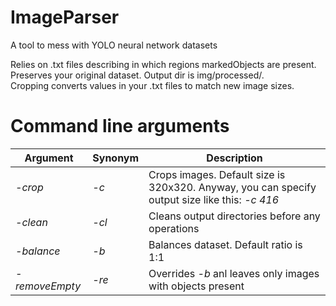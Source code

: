 # ImageParser
A tool to mess with YOLO neural network datasets

Relies on .txt files describing in which regions markedObjects are present.
Preserves your original dataset. Output dir is img/processed/.  
Cropping converts values in your .txt files to match new image sizes.  

# Command line arguments
|Argument|Synonym|Description|
|--------|-------|-----------|
|*-crop*|*-c*|Crops images. Default size is 320x320. Anyway, you can specify output size like this: *-c 416*|
|*-clean*|*-cl*|Cleans output directories before any operations|
|*-balance*|*-b*|Balances dataset. Default ratio is 1:1|
|*-removeEmpty*|*-re*|Overrides *-b* anl leaves only images with objects present|
